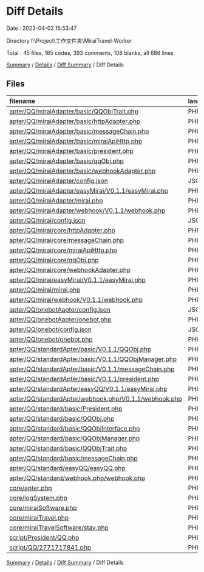 # Diff Details

Date : 2023-04-02 15:53:47

Directory f:\\Project\\工作文件夹\\MiraiTravel-Worker

Total : 45 files,  185 codes, 393 comments, 108 blanks, all 686 lines

[Summary](results.md) / [Details](details.md) / [Diff Summary](diff.md) / Diff Details

## Files
| filename | language | code | comment | blank | total |
| :--- | :--- | ---: | ---: | ---: | ---: |
| [apter/QQ/miraiAdapter/basic/QQObjTrait.php](/apter/QQ/miraiAdapter/basic/QQObjTrait.php) | PHP | 66 | 174 | 41 | 281 |
| [apter/QQ/miraiAdapter/basic/httpAdapter.php](/apter/QQ/miraiAdapter/basic/httpAdapter.php) | PHP | 94 | 10 | 12 | 116 |
| [apter/QQ/miraiAdapter/basic/messageChain.php](/apter/QQ/miraiAdapter/basic/messageChain.php) | PHP | 135 | 56 | 23 | 214 |
| [apter/QQ/miraiAdapter/basic/miraiApiHttp.php](/apter/QQ/miraiAdapter/basic/miraiApiHttp.php) | PHP | 286 | 172 | 52 | 510 |
| [apter/QQ/miraiAdapter/basic/president.php](/apter/QQ/miraiAdapter/basic/president.php) | PHP | 18 | 8 | 6 | 32 |
| [apter/QQ/miraiAdapter/basic/qqObj.php](/apter/QQ/miraiAdapter/basic/qqObj.php) | PHP | 420 | 154 | 51 | 625 |
| [apter/QQ/miraiAdapter/basic/webhookAdapter.php](/apter/QQ/miraiAdapter/basic/webhookAdapter.php) | PHP | 32 | 17 | 9 | 58 |
| [apter/QQ/miraiAdapter/config.json](/apter/QQ/miraiAdapter/config.json) | JSON | 6 | 0 | 0 | 6 |
| [apter/QQ/miraiAdapter/easyMirai/V0.1.1/easyMirai.php](/apter/QQ/miraiAdapter/easyMirai/V0.1.1/easyMirai.php) | PHP | 34 | 11 | 5 | 50 |
| [apter/QQ/miraiAdapter/mirai.php](/apter/QQ/miraiAdapter/mirai.php) | PHP | 1 | 0 | 5 | 6 |
| [apter/QQ/miraiAdapter/webhook/V0.1.1/webhook.php](/apter/QQ/miraiAdapter/webhook/V0.1.1/webhook.php) | PHP | 48 | 19 | 6 | 73 |
| [apter/QQ/mirai/config.json](/apter/QQ/mirai/config.json) | JSON | -3 | 0 | -1 | -4 |
| [apter/QQ/mirai/core/httpAdapter.php](/apter/QQ/mirai/core/httpAdapter.php) | PHP | -94 | -10 | -12 | -116 |
| [apter/QQ/mirai/core/messageChain.php](/apter/QQ/mirai/core/messageChain.php) | PHP | -135 | -56 | -23 | -214 |
| [apter/QQ/mirai/core/miraiApiHttp.php](/apter/QQ/mirai/core/miraiApiHttp.php) | PHP | -286 | -172 | -52 | -510 |
| [apter/QQ/mirai/core/qqObj.php](/apter/QQ/mirai/core/qqObj.php) | PHP | -419 | -154 | -51 | -624 |
| [apter/QQ/mirai/core/webhookAdapter.php](/apter/QQ/mirai/core/webhookAdapter.php) | PHP | -32 | -17 | -9 | -58 |
| [apter/QQ/mirai/easyMirai/V0.1.1/easyMirai.php](/apter/QQ/mirai/easyMirai/V0.1.1/easyMirai.php) | PHP | -34 | -11 | -5 | -50 |
| [apter/QQ/mirai/mirai.php](/apter/QQ/mirai/mirai.php) | PHP | 0 | 0 | -1 | -1 |
| [apter/QQ/mirai/webhook/V0.1.1/webhook.php](/apter/QQ/mirai/webhook/V0.1.1/webhook.php) | PHP | -48 | -19 | -6 | -73 |
| [apter/QQ/onebotAapter/config.json](/apter/QQ/onebotAapter/config.json) | JSON | 0 | 0 | 1 | 1 |
| [apter/QQ/onebotAapter/onebot.php](/apter/QQ/onebotAapter/onebot.php) | PHP | 0 | 0 | 1 | 1 |
| [apter/QQ/onebot/config.json](/apter/QQ/onebot/config.json) | JSON | 0 | 0 | -1 | -1 |
| [apter/QQ/onebot/onebot.php](/apter/QQ/onebot/onebot.php) | PHP | 0 | 0 | -1 | -1 |
| [apter/QQ/standardApter/basic/V0.1.1/QQObj.php](/apter/QQ/standardApter/basic/V0.1.1/QQObj.php) | PHP | -65 | -163 | -39 | -267 |
| [apter/QQ/standardApter/basic/V0.1.1/QQObjManager.php](/apter/QQ/standardApter/basic/V0.1.1/QQObjManager.php) | PHP | -54 | -14 | -9 | -77 |
| [apter/QQ/standardApter/basic/V0.1.1/messageChain.php](/apter/QQ/standardApter/basic/V0.1.1/messageChain.php) | PHP | -46 | -56 | -17 | -119 |
| [apter/QQ/standardApter/basic/V0.1.1/president.php](/apter/QQ/standardApter/basic/V0.1.1/president.php) | PHP | -15 | -7 | -8 | -30 |
| [apter/QQ/standardApter/easyQQ/V0.1.1/easyMirai.php](/apter/QQ/standardApter/easyQQ/V0.1.1/easyMirai.php) | PHP | -42 | -11 | -8 | -61 |
| [apter/QQ/standardApter/webhook.php/V0.1.1/webhook.php](/apter/QQ/standardApter/webhook.php/V0.1.1/webhook.php) | PHP | -36 | -11 | -8 | -55 |
| [apter/QQ/standard/basic/President.php](/apter/QQ/standard/basic/President.php) | PHP | 22 | 19 | 10 | 51 |
| [apter/QQ/standard/basic/QQObj.php](/apter/QQ/standard/basic/QQObj.php) | PHP | 7 | 0 | 4 | 11 |
| [apter/QQ/standard/basic/QQObjInterface.php](/apter/QQ/standard/basic/QQObjInterface.php) | PHP | 42 | 168 | 33 | 243 |
| [apter/QQ/standard/basic/QQObjManager.php](/apter/QQ/standard/basic/QQObjManager.php) | PHP | 54 | 14 | 9 | 77 |
| [apter/QQ/standard/basic/QQObjTrait.php](/apter/QQ/standard/basic/QQObjTrait.php) | PHP | 66 | 174 | 40 | 280 |
| [apter/QQ/standard/basic/messageChain.php](/apter/QQ/standard/basic/messageChain.php) | PHP | 21 | 56 | 16 | 93 |
| [apter/QQ/standard/easyQQ/easyQQ.php](/apter/QQ/standard/easyQQ/easyQQ.php) | PHP | 42 | 11 | 8 | 61 |
| [apter/QQ/standard/webhook.php/webhook.php](/apter/QQ/standard/webhook.php/webhook.php) | PHP | 35 | 11 | 8 | 54 |
| [core/apter.php](/core/apter.php) | PHP | 1 | 0 | 6 | 7 |
| [core/logSystem.php](/core/logSystem.php) | PHP | 71 | 1 | 11 | 83 |
| [core/miraiSoftware.php](/core/miraiSoftware.php) | PHP | 9 | 0 | 2 | 11 |
| [core/miraiTravel.php](/core/miraiTravel.php) | PHP | -63 | 4 | -7 | -66 |
| [core/miraiTravelSoftware/stay.php](/core/miraiTravelSoftware/stay.php) | PHP | 47 | 1 | 6 | 54 |
| [script/President/QQ.php](/script/President/QQ.php) | PHP | 4 | 2 | -1 | 5 |
| [script/QQ/2771717841.php](/script/QQ/2771717841.php) | PHP | -4 | 12 | 2 | 10 |

[Summary](results.md) / [Details](details.md) / [Diff Summary](diff.md) / Diff Details